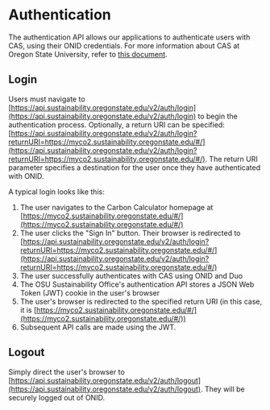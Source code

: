 # Authentication
The authentication API allows our applications to authenticate users with CAS, using their ONID credentials. For more information about CAS at Oregon State University, refer to [this document](http://onid.oregonstate.edu/docs/technical/cas.shtml).

## Login
Users must navigate to [https://api.sustainability.oregonstate.edu/v2/auth/login](https://api.sustainability.oregonstate.edu/v2/auth/login) to begin the authentication process. Optionally, a return URI can be specified: [https://api.sustainability.oregonstate.edu/v2/auth/login?returnURI=https://myco2.sustainability.oregonstate.edu/#/](https://api.sustainability.oregonstate.edu/v2/auth/login?returnURI=https://myco2.sustainability.oregonstate.edu/#/). The return URI parameter specifies a destination for the user once they have authenticated with ONID.

A typical login looks like this:

1. The user navigates to the Carbon Calculator homepage at [https://myco2.sustainability.oregonstate.edu/#/](https://myco2.sustainability.oregonstate.edu/#/)
2. The user clicks the "Sign In" button. Their browser is redirected to [https://api.sustainability.oregonstate.edu/v2/auth/login?returnURI=https://myco2.sustainability.oregonstate.edu/#/](https://api.sustainability.oregonstate.edu/v2/auth/login?returnURI=https://myco2.sustainability.oregonstate.edu/#/)
3. The user successfully authenticates with CAS using ONID and Duo
4. The OSU Sustainability Office's authentication API stores a JSON Web Token (JWT) cookie in the user's browser
5. The user's browser is redirected to the specified return URI (in this case, it is [https://myco2.sustainability.oregonstate.edu/#/](https://myco2.sustainability.oregonstate.edu/#/))
6. Subsequent API calls are made using the JWT.

## Logout
Simply direct the user's browser to [https://api.sustainability.oregonstate.edu/v2/auth/logout](https://api.sustainability.oregonstate.edu/v2/auth/logout). They will be securely logged out of ONID.
